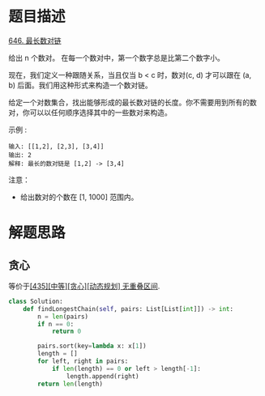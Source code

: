 # 题目描述

[646. 最长数对链](https://leetcode-cn.com/problems/maximum-length-of-pair-chain/)

给出 n 个数对。 在每一个数对中，第一个数字总是比第二个数字小。

现在，我们定义一种跟随关系，当且仅当 b < c 时，数对(c, d) 才可以跟在 (a, b) 后面。我们用这种形式来构造一个数对链。

给定一个对数集合，找出能够形成的最长数对链的长度。你不需要用到所有的数对，你可以以任何顺序选择其中的一些数对来构造。

示例 :
```
输入: [[1,2], [2,3], [3,4]]
输出: 2
解释: 最长的数对链是 [1,2] -> [3,4]
```

注意：

- 给出数对的个数在 [1, 1000] 范围内。

# 解题思路

## 贪心

等价于[[435][中等][贪心][动态规划] 无重叠区间](/Algorithm/数组/435-无重叠区间.md).

```python
class Solution:
    def findLongestChain(self, pairs: List[List[int]]) -> int:
        n = len(pairs)
        if n == 0:
            return 0

        pairs.sort(key=lambda x: x[1])
        length = []
        for left, right in pairs:
            if len(length) == 0 or left > length[-1]:
                length.append(right)
        return len(length)
```
